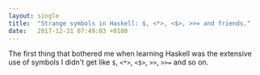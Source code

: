 ```yaml
---
layout: single
title:  "Strange symbols in Haskell: $, <*>, <$>, >>= and friends."
date:   2017-12-31 07:49:03 +0100
---
```


The first thing that bothered me when learning Haskell was the extensive use of symbols I didn't get like `$`, `<*>`, `<$>`, `>>`, `>>=` and so on.
